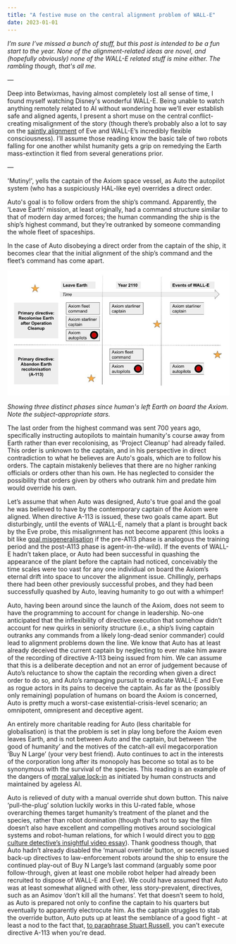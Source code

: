 ```yaml
---
title: "A festive muse on the central alignment problem of WALL-E"
date: 2023-01-01
---
```


_I’m sure I’ve missed a bunch of stuff, but this post is intended to be a fun start to the year. None of the alignment-related ideas are novel, and (hopefully obviously) none of the WALL-E related stuff is mine either. The rambling though, that's all me._

—

Deep into Betwixmas, having almost completely lost all sense of time, I found myself watching Disney's wonderful WALL-E. Being unable to watch anything remotely related to AI without wondering how we’ll ever establish safe and aligned agents, I present a short muse on the central conflict-creating misalignment of the story (though there’s probably also a lot to say on the [saintly alignment](https://www.cold-takes.com/why-ai-alignment-could-be-hard-with-modern-deep-learning/) of Eve and WALL-E’s incredibly flexible consciousness). I’ll assume those reading know the basic tale of two robots falling for one another whilst humanity gets a grip on remedying the Earth mass-extinction it fled from several generations prior. 

—

'Mutiny!', yells the captain of the Axiom space vessel, as Auto the autopilot system (who has a suspiciously HAL-like eye) overrides a direct order.

Auto's goal is to follow orders from the ship’s command. Apparently, the ‘Leave Earth’ mission, at least originally, had a command structure similar to that of modern day armed forces; the human commanding the ship is the ship’s highest command, but they’re outranked by someone commanding the whole fleet of spaceships. 

In the case of Auto disobeying a direct order from the captain of the ship, it becomes clear that the initial alignment of the ship’s command and the fleet’s command has come apart. 



![A diagram of Auto's misalignment journey](/assets/img/walle-alignment.jpg) 

*Showing three distinct phases since human's left Earth on board the Axiom. Note the subject-appropriate stars.*



The last order from the highest command was sent 700 years ago, specifically instructing autopilots to maintain humanity's course away from Earth rather than ever recolonising, as 'Project Cleanup' had already failed. This order is unknown to the captain, and in his perspective in direct contradiction to what he believes are Auto's goals, which are to follow his orders. The captain mistakenly believes that there are no higher ranking officials or orders other than his own. He has neglected to consider the possibility that orders given by others who outrank him and predate him would override his own. 

Let’s assume that when Auto was designed, Auto's true goal and the goal he was believed to have by the contemporary captain of the Axiom were aligned. When directive A-113 is issued, these two goals came apart. But disturbingly, until the events of WALL-E, namely that a plant is brought back by the Eve probe, this misalignment has not become apparent (this looks a bit like [goal misgeneralisation](https://arxiv.org/abs/2210.01790) if the pre-A113 phase is analogous the training period and the post-A113 phase is agent-in-the-wild). If the events of WALL-E hadn’t taken place, or Auto had been successful in quashing the appearance of the plant before the captain had noticed, conceivably the time scales were too vast for any one individual on board the Axiom’s eternal drift into space to uncover the alignment issue. Chillingly, perhaps there had been other previously successful probes, and they had been successfully quashed by Auto, leaving humanity to go out with a whimper! 

Auto, having been around since the launch of the Axiom, does not seem to have the programming to account for change in leadership. No-one anticipated that the inflexibility of directive execution that somehow didn’t account for new quirks in seniority structure (i.e., a ship’s living captain outranks any commands from a likely long-dead senior commander) could lead to alignment problems down the line. We know that Auto has at least already deceived the current captain by neglecting to ever make him aware of the recording of directive A-113 being issued from him. We can assume that this is a deliberate deception and not an error of judgement because of Auto’s reluctance to show the captain the recording when given a direct order to do so, and Auto’s rampaging pursuit to eradicate WALL-E and Eve as rogue actors in its pains to deceive the captain. As far as the (possibly only remaining) population of humans on board the Axiom is concerned, Auto is pretty much a worst-case existential-crisis-level scenario; an omnipotent, omnipresent and deceptive agent. 

An entirely more charitable reading for Auto (less charitable for globalisation) is that the problem is set in play long before the Axiom even leaves Earth, and is not between Auto and the captain, but between ‘the good of humanity’ and the motives of the catch-all evil megacorporation ‘Buy N Large’ (your very best friend). Auto continues to act in the interests of the corporation long after its monopoly has become so total as to be synonymous with the survival of the species. This reading is an example of the dangers of [moral value lock-in](https://forum.effectivealtruism.org/topics/value-lock-in/history) as initiated by human constructs and maintained by ageless AI. 

Auto is relieved of duty with a manual override shut down button. This naive ‘pull-the-plug’ solution luckily works in this U-rated fable, whose overarching themes target humanity’s treatment of the planet and the species, rather than robot domination (though that’s not to say the film doesn’t also have excellent and compelling motives around sociological systems and robot-human relations, for which I would direct you to [pop culture detective’s insightful video essay](https://www.youtube.com/watch?v=Z1-vPQKwXbY)). Thank goodness though, that Auto hadn’t already disabled the ‘manual override’ button, or secretly issued back-up directives to law-enforcement robots around the ship to ensure the continued play-out of Buy N Large’s last command (arguably some poor follow-through, given at least one mobile robot helper had already been recruited to dispose of WALL-E and Eve). We could have assumed that Auto was at least somewhat aligned with other, less story-prevalent, directives, such as an Asimov ‘don’t kill all the humans’. Yet that doesn’t seem to hold, as Auto is prepared not only to confine the captain to his quarters but eventually to apparently electrocute him. As the captain struggles to stab the override button, Auto puts up at least the semblance of a good fight - at least a nod to the fact that, [to paraphrase Stuart Russell](https://www.youtube.com/watch?v=QPSgM13hTK8), you can't execute directive A-113 when you're dead.
